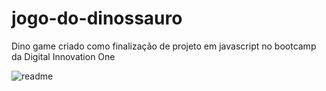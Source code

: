 # jogo-do-dinossauro
Dino game criado como finalização de projeto em javascript no bootcamp da Digital Innovation One

![readme](https://user-images.githubusercontent.com/53715463/104689850-0f0c6400-56e2-11eb-977e-c790a611c831.png)

